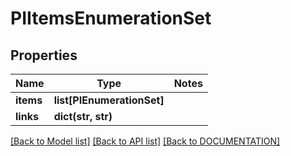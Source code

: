 # PIItemsEnumerationSet

## Properties
Name | Type | Notes
------------ | ------------- | -------------
**items** | **list[PIEnumerationSet]**
**links** | **dict(str, str)**

[[Back to Model list]](../../DOCUMENTATION.md#documentation-for-models) [[Back to API list]](../../DOCUMENTATION.md#documentation-for-api-endpoints) [[Back to DOCUMENTATION]](../../DOCUMENTATION.md)
